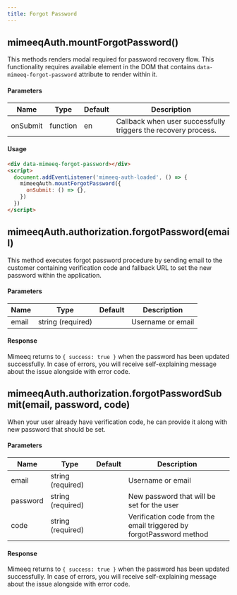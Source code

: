 ```yaml
---
title: Forgot Password
---
```


## mimeeqAuth.mountForgotPassword()

This methods renders modal required for password recovery flow. This functionality requires
available element in the DOM that contains `data-mimeeq-forgot-password` attribute to
render within it.

#### Parameters

| Name           | Type              | Default | Description                                                                                                     |
| -------------- | ----------------- | -------  | --------------------------------------------------------------------------------------------------------------- |
| onSubmit       | function            | en     | Callback when user successfully triggers the recovery process.                                                                                          |

#### Usage

```html
<div data-mimeeq-forgot-password></div>
<script>
  document.addEventListener('mimeeq-auth-loaded', () => {
    mimeeqAuth.mountForgotPassword({
      onSubmit: () => {},
    })
  })
</script>
```

## mimeeqAuth.authorization.forgotPassword(email)

This method executes forgot password procedure by sending email to the customer containing
verification code and fallback URL to set the new password within the application.

#### Parameters

| Name           | Type              | Default | Description                                                                                                     |
| -------------- | ----------------- | -------  | --------------------------------------------------------------------------------------------------------------- |
| email          | string (required) |          | Username or email                                                                                  |

#### Response

Mimeeq returns to `{ success: true }` when the password has been updated successfully.
In case of errors, you will receive self-explaining message about the issue alongside with
error code.

## mimeeqAuth.authorization.forgotPasswordSubmit(email, password, code)

When your user already have verification code, he can provide it along with new password
that should be set.

#### Parameters

| Name           | Type              | Default | Description                                                                                                     |
| -------------- | ----------------- | -------  | --------------------------------------------------------------------------------------------------------------- |
| email          | string (required) |          | Username or email                                                                                  |
| password       | string (required) |          | New password that will be set for the user                                                                                  |
| code           | string (required) |          | Verification code from the email triggered by forgotPassword method                                                                               |

#### Response

Mimeeq returns to `{ success: true }` when the password has been updated successfully. 
In case of errors, you will receive self-explaining message about the issue alongside with
error code.
